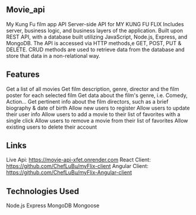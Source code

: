 ## Movie_api
My Kung Fu film app API Server-side API for MY KUNG FU FLIX Includes server, business logic, and business layers of the application. Built upon REST API, with a database built utilizing JavaScript, Node.js, Express, and MongoDB. The API is accessed via HTTP methods,e GET, POST, PUT & DELETE. CRUD methods are used to retrieve data from the database and store that data in a non-relational way.

## Features
Get a list of all movies Get film description, genre, director and the film poster for each selected film Get data about the film's genre, i.e. Comedy, Action... Get pertinent info about the film directors, such as a brief biography & date of birth Allow new users to register Allow users to update their user info Allow users to add a movie to their list of favorites with a single click Allow users to remove a movie from their list of favorites Allow existing users to delete their account


## Links
Live Api: https://movie-api-xfet.onrender.com React Client: https://github.com/ChefLuBu/myFlix-client Angular Client: https://github.com/ChefLuBu/myFlix-Angular-client

## Technologies Used 
Node.js 
Express 
MongoDB 
Mongoose
